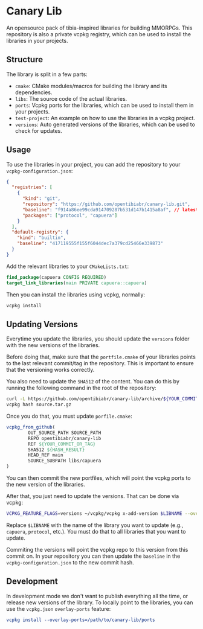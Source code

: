 # Canary Lib

An opensource pack of tibia-inspired libraries for building MMORPGs.
This repository is also a private vcpkg registry, which can be used to install the libraries in your projects.

## Structure

The library is split in a few parts:

* `cmake`: CMake modules/macros for building the library and its dependencies.
* `libs`: The source code of the actual libraries.
* `ports`: Vcpkg ports for the libraries, which can be used to install them in your projects.
* `test-project`: An example on how to use the libraries in a vcpkg project.
* `versions`: Auto generated versions of the libraries, which can be used to check for updates.

## Usage

To use the libraries in your project, you can add the repository to your `vcpkg-configuration.json`:
```json
{
  "registries": [
    {
      "kind": "git",
      "repository": "https://github.com/opentibiabr/canary-lib.git",
      "baseline": "f914a86ee99cda914709287b531d147b1415a8af", // latest commit hash
      "packages": ["protocol", "capuera"]
    }
  ],
  "default-registry": {
    "kind": "builtin",
    "baseline": "417119555f155f6044dec7a379cd25466e339873"
  }
}
```

Add the relevant libraries to your `CMakeLists.txt`:
```cmake
find_package(capuera CONFIG REQUIRED)
target_link_libraries(main PRIVATE capuera::capuera)
```

Then you can install the libraries using vcpkg, normally:
```bash
vcpkg install
```

## Updating Versions

Everytime you update the libraries, you should update the `versions` folder with the new versions of the libraries.

Before doing that, make sure that the `portfile.cmake` of your libraries points to the last relevant commit/tag in the repository.
This is important to ensure that the versioning works correctly.

You also need to update the `SHA512` of the content.
You can do this by running the following command in the root of the repository:
```bash
curl -L https://github.com/opentibiabr/canary-lib/archive/${YOUR_COMMIT_OR_TAG}.tar.gz -o source.tar.gz
vcpkg hash source.tar.gz
```

Once you do that, you must update `porfile.cmake`:
```cmake
vcpkg_from_github(
        OUT_SOURCE_PATH SOURCE_PATH
        REPO opentibiabr/canary-lib
        REF ${YOUR_COMMIT_OR_TAG}
        SHA512 ${HASH_RESULT}
        HEAD_REF main
        SOURCE_SUBPATH libs/capuera
)
```

You can then commit the new portfiles, which will point the vcpkg ports to the new version of the libraries.

After that, you just need to update the versions.
That can be done via vcpkg:
```bash
VCPKG_FEATURE_FLAGS=versions ~/vcpkg/vcpkg x-add-version $LIBNAME --overlay-ports=ports --vcpkg-root=$(pwd) --overwrite-version
```

Replace `$LIBNAME` with the name of the library you want to update (e.g., `capuera`, `protocol`, etc.).
You must do that to all libraries that you want to update.

Commiting the versions will point the vcpkg repo to this version from this commit on.
In your repository you can then update the `baseline` in the `vcpkg-configuration.json` to the new commit hash.

## Development

In development mode we don't want to publish everything all the time, or release new versions of the library.
To locally point to the libraries, you can use the `vcpkg.json` `overlay-ports` feature:
```cmake
vcpkg install --overlay-ports=/path/to/canary-lib/ports
```